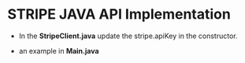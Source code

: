 # STRIPE JAVA API Implementation


*   In the **StripeClient.java** update the stripe.apiKey in the constructor.

*   an example in **Main.java**